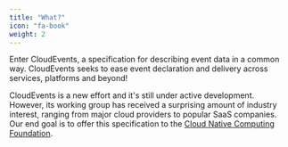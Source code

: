 ```yaml
---
title: "What?"
icon: "fa-book"
weight: 2
---
```

Enter CloudEvents, a specification for describing event data in a common way.  CloudEvents seeks to ease event declaration and delivery across services, platforms and beyond!

CloudEvents is a new effort and it's still under active development.  However, its working group has received a surprising amount of industry interest, ranging from major cloud providers to popular SaaS companies.  Our end goal is to offer this specification to the [Cloud Native Computing Foundation](https://serverless.us11.list-manage.com/pages/track/click?u=b4fad36768cab222f88338995&id=59a5aec830).
